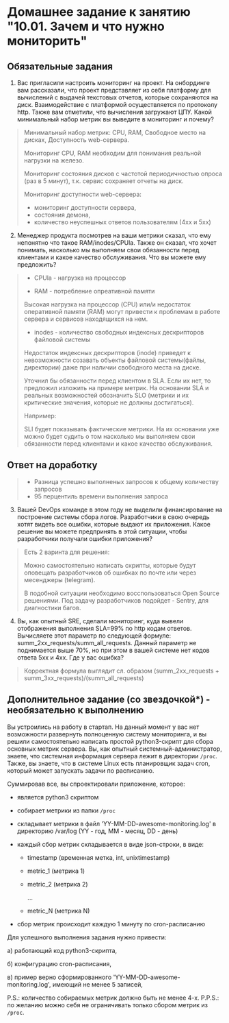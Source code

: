 # Домашнее задание к занятию "10.01. Зачем и что нужно мониторить"

## Обязательные задания

1. Вас пригласили настроить мониторинг на проект. На онбординге вам рассказали, что проект представляет из себя 
платформу для вычислений с выдачей текстовых отчетов, которые сохраняются на диск. Взаимодействие с платформой 
осуществляется по протоколу http. Также вам отметили, что вычисления загружают ЦПУ. Какой минимальный набор метрик вы
выведите в мониторинг и почему?

> Минимальный набор метрик: CPU, RAM, Свободное место на дисках, Доступность web-сервера.
> 
> Мониторинг CPU, RAM необходим для понимания реальной нагрузки на железо.
>
> Мониторинг состояния дисков с частотой периодичностью опроса (раз в 5 минут), т.к. сервис сохраняет отчеты на диск.
>
> Мониторинг доступности web-сервера:
>    - мониторинг доступности сервера,
>    - состояния демона,
>    - количество неуспешных ответов пользователям (4хх и 5хх)

2. Менеджер продукта посмотрев на ваши метрики сказал, что ему непонятно что такое RAM/inodes/CPUla. Также он сказал, 
что хочет понимать, насколько мы выполняем свои обязанности перед клиентами и какое качество обслуживания. Что вы 
можете ему предложить?

> - CPUla - нагрузка на процессор
>
> - RAM - потребление опреативной памяти
>
> Высокая нагрузка на процессор (CPU) или/и недостаток оперативной памяти (RAM) могут привести к проблемам в работе сервера и сервисов находящихся на нем.
>
> - inodes - количество свободных индексных дескрипторов файловой системы
>
> Недостаток индексных дескрипторов (inode) приведет к невозможности созавать объекты файловой системы(файлы, директории) даже при наличии свободного места на диске.
>
> Уточнил бы обязанности перед клиентом в SLA. Если их нет, то предложил изложить на примере метрик. На основании SLA и реальных возможностей обозначить SLO (метрики и их критические значения, которые не должны достигаться).
>
> Например:
>
>   SLI будет показывать фактические метрики. На их основании уже можно будет судить о том насколько мы выполняем свои обязанности перед клиентами и какое качество обслуживания.

## Ответ на доработку
> - Разница успешно выполненых запросов к общему количеству запросов
> - 95 перцентиль времени выполнения запроса

3. Вашей DevOps команде в этом году не выделили финансирование на построение системы сбора логов. Разработчики в свою 
очередь хотят видеть все ошибки, которые выдают их приложения. Какое решение вы можете предпринять в этой ситуации, 
чтобы разработчики получали ошибки приложения?

> Есть 2 варинта для решения:
>
>    Можно самостоятельно написать скрипты, которые будут оповещать разработчиков об ошибках по почте или через месенджеры (telegram).
>
>    В подобной ситуации необходимо восспользоваться Open Source решениями. Под задачу разработчиков подойдет - Sentry, для диагностики багов.

4. Вы, как опытный SRE, сделали мониторинг, куда вывели отображения выполнения SLA=99% по http кодам ответов. 
Вычисляете этот параметр по следующей формуле: summ_2xx_requests/summ_all_requests. Данный параметр не поднимается выше 
70%, но при этом в вашей системе нет кодов ответа 5xx и 4xx. Где у вас ошибка?

> Корректная формула выглядит сл. образом (summ_2xx_requests + summ_3xx_requests)/(summ_all_requests)

## Дополнительное задание (со звездочкой*) - необязательно к выполнению

Вы устроились на работу в стартап. На данный момент у вас нет возможности развернуть полноценную систему 
мониторинга, и вы решили самостоятельно написать простой python3-скрипт для сбора основных метрик сервера. Вы, как 
опытный системный-администратор, знаете, что системная информация сервера лежит в директории `/proc`. 
Также, вы знаете, что в системе Linux есть  планировщик задач cron, который может запускать задачи по расписанию.

Суммировав все, вы спроектировали приложение, которое:
- является python3 скриптом
- собирает метрики из папки `/proc`
- складывает метрики в файл 'YY-MM-DD-awesome-monitoring.log' в директорию /var/log 
(YY - год, MM - месяц, DD - день)
- каждый сбор метрик складывается в виде json-строки, в виде:
  + timestamp (временная метка, int, unixtimestamp)
  + metric_1 (метрика 1)
  + metric_2 (метрика 2)
  
     ...
     
  + metric_N (метрика N)
  
- сбор метрик происходит каждую 1 минуту по cron-расписанию

Для успешного выполнения задания нужно привести:

а) работающий код python3-скрипта,

б) конфигурацию cron-расписания,

в) пример верно сформированного 'YY-MM-DD-awesome-monitoring.log', имеющий не менее 5 записей,

P.S.: количество собираемых метрик должно быть не менее 4-х.
P.P.S.: по желанию можно себя не ограничивать только сбором метрик из `/proc`.
